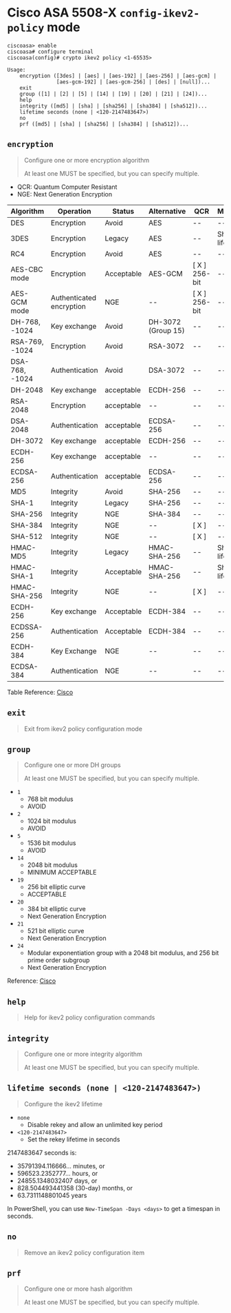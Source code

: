 # Cisco ASA 5508-X `config-ikev2-policy` mode

```
ciscoasa> enable
ciscoasa# configure terminal
ciscoasa(config)# crypto ikev2 policy <1-65535>
```

```
Usage:
    encryption ([3des] | [aes] | [aes-192] | [aes-256] | [aes-gcm] |
                [aes-gcm-192] | [aes-gcm-256] | [des] | [null])...
    exit
    group ([1] | [2] | [5] | [14] | [19] | [20] | [21] | [24])...
    help
    integrity ([md5] | [sha] | [sha256] | [sha384] | [sha512])...
    lifetime seconds (none | <120-2147483647>)
    no
    prf ([md5] | [sha] | [sha256] | [sha384] | [sha512])...
```

## `encryption`

> Configure one or more encryption algorithm
>
> At least one MUST be specified, but you can specify multiple.

- QCR: Quantum Computer Resistant
- NGE: Next Generation Encryption

| Algorithm | Operation | Status | Alternative | QCR | Mitigation |
| --------- | --------- | -------- | ----------- | --- | ---------- |
| DES | Encryption | Avoid | AES | -- | -- |
| 3DES | Encryption | Legacy | AES | -- | Short key lifetime |
| RC4 | Encryption | Avoid | AES | -- | -- |
| AES-CBC mode | Encryption | Acceptable | AES-GCM | [ X ] 256-bit | -- |
| AES-GCM mode | Authenticated encryption | NGE | -- | [ X ] 256-bit | -- |
| DH-768, -1024 | Key exchange | Avoid | DH-3072 (Group 15) | -- | -- |
| RSA-769, -1024 | Encryption | Avoid | RSA-3072 | -- | -- |
| DSA-768, -1024 | Authentication | Avoid | DSA-3072 | -- | -- |
| DH-2048 | Key exchange | acceptable | ECDH-256 | -- | -- |
| RSA-2048 | Encryption | acceptable | -- | -- | -- |
| DSA-2048 | Authentication | acceptable | ECDSA-256 | -- | -- |
| DH-3072 | Key exchange | acceptable | ECDH-256 | -- | -- |
| ECDH-256 | Key exchange | acceptable | -- | -- | -- |
| ECDSA-256 | Authentication | acceptable | ECDSA-256 | -- | -- |
| MD5 | Integrity | Avoid | SHA-256 | -- | -- |
| SHA-1 | Integrity | Legacy | SHA-256 | -- | -- |
| SHA-256 | Integrity | NGE | SHA-384 | -- | -- |
| SHA-384 | Integrity | NGE | -- | [ X ] | -- |
| SHA-512 | Integrity | NGE | -- | [ X ] | -- |
| HMAC-MD5 | Integrity | Legacy | HMAC-SHA-256 | -- | Short key lifetime |
| HMAC-SHA-1 | Integrity | Acceptable | HMAC-SHA-256 | -- | Short key lifetime |
| HMAC-SHA-256 | Integrity | NGE | -- | [ X ] | -- |
| ECDH-256 | Key exchange | Acceptable | ECDH-384 | -- | -- |
| ECDSSA-256 | Authentication | Acceptable | ECDH-384 | -- | -- |
| ECDH-384 | Key Exchange | NGE | -- | -- | -- |
| ECDSA-384 | Authentication | NGE | -- | -- | -- |

Table Reference: [Cisco](https://sec.cloudapps.cisco.com/security/center/resources/next_generation_cryptography)

## `exit`

> Exit from ikev2 policy configuration mode

## `group`

> Configure one or more DH groups
>
> At least one MUST be specified, but you can specify multiple.

- `1`
    - 768 bit modulus
    - AVOID
- `2`
    - 1024 bit modulus
    - AVOID
- `5`
    - 1536 bit modulus
    - AVOID
- `14`
    - 2048 bit modulus
    - MINIMUM ACCEPTABLE
- `19`
    - 256 bit elliptic curve
    - ACCEPTABLE
- `20`
    - 384 bit elliptic curve
    - Next Generation Encryption
- `21`
    - 521 bit elliptic curve
    - Next Generation Encryption
- `24`
    - Modular exponentiation group with a 2048 bit modulus, and
      256 bit prime order subgroup
    - Next Generation Encryption

Reference: [Cisco](https://community.cisco.com/t5/security-knowledge-base/diffie-hellman-groups/ta-p/3147010)

## `help`

> Help for ikev2 policy configuration commands

## `integrity`

> Configure one or more integrity algorithm
>
> At least one MUST be specified, but you can specify multiple.

## `lifetime seconds (none | <120-2147483647>)`

> Configure the ikev2 lifetime

- `none`
    - Disable rekey and allow an unlimited key period
- `<120-2147483647>`
    - Set the rekey lifetime in seconds

2147483647 seconds is:
- 35791394.116666... minutes, or
- 596523.2352777... hours, or
- 24855.1348032407 days, or
- 828.504493441358 (30-day) months, or
- 63.7311148801045 years

In PowerShell, you can use `New-TimeSpan -Days <days>` to get a timespan
in seconds.

## `no`

> Remove an ikev2 policy configuration item

## `prf`

> Configure one or more hash algorithm
>
> At least one MUST be specified, but you can specify multiple.
